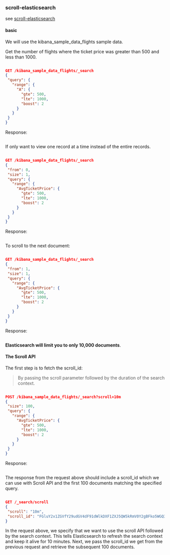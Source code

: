 ### scroll-elasticsearch

see [scroll-elasticsearch](https://linuxhint.com/scroll-elasticsearch/)

#### basic 

We will use the kibana_sample_data_flights sample data.

Get the number of flights where the ticket price was greater than 500 and less than 1000.

```json

GET /kibana_sample_data_flights/_search
{
 "query": {
   "range": {
     "A": {
       "gte": 500,
       "lte": 1000,
       "boost": 2
     }
   }
 }
}

```

Response:

```json

```

If only want to view one record at a time instead of the entire records.

```json

GET /kibana_sample_data_flights/_search
{
 "from": 0,
 "size": 1,
 "query": {
   "range": {
     "AvgTicketPrice": {
       "gte": 500,
       "lte": 1000,
       "boost": 2
     }
   }
 }
}

```

Response:

```json

```

To scroll to the next document:

```json

GET /kibana_sample_data_flights/_search
{
 "from": 1,
 "size": 1,
 "query": {
   "range": {
     "AvgTicketPrice": {
       "gte": 500,
       "lte": 1000,
       "boost": 2
     }
   }
 }
}

```

Response:

```json

```

**Elasticsearch will limit you to only 10,000 documents**.


#### The Scroll API

The first step is to fetch the scroll_id:

> By passing the scroll parameter followed by the duration of the search context. </br>

```json

POST /kibana_sample_data_flights/_search?scroll=10m
{
 "size": 100,
 "query": {
   "range": {
     "AvgTicketPrice": {
       "gte": 500,
       "lte": 1000,
       "boost": 2
     }
   }
 }
}

```

Response: 

```json

```

The response from the request above should include a scroll_id which we can use with Scroll API and the first 100 documents matching the specified query.

```json

GET /_search/scroll
{
 "scroll": "10m",
 "scroll_id": "FGluY2x1ZGVfY29udGV4dF91dWlkDXF1ZXJ5QW5kRmV0Y2gBFko5WGQ3VTBOUzVlW"
}

```

In the request above, we specify that we want to use the scroll API followed by the search context. This tells Elasticsearch to refresh the search context and keep it alive for 10 minutes. Next, we pass the scroll_id we get from the previous request and retrieve the subsequent 100 documents.


